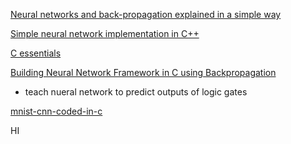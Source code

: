 
[Neural networks and back-propagation explained in a simple way](https://medium.com/datathings/neural-networks-and-backpropagation-explained-in-a-simple-way-f540a3611f5e)

[Simple neural network implementation in C++](https://towardsdatascience.com/simple-neural-network-implementation-in-c-663f51447547)

[C essentials](https://www.learn-c.org/en/Hello%2C_World%21)


[Building Neural Network Framework in C using Backpropagation](https://medium.com/analytics-vidhya/building-neural-network-framework-in-c-using-backpropagation-8ad589a0752d)

- teach nueral network to predict outputs of logic gates

[mnist-cnn-coded-in-c](https://www.kaggle.com/code/cdeotte/mnist-cnn-coded-in-c-0-995)

HI
